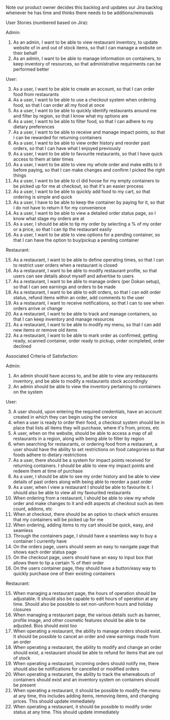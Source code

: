 Note our product owner decides this backlog and updates our Jira backlog whenever he has time and thinks there needs to be additions/removals


User Stories (numbered based on Jira):

Admin:

1. As an admin, I want to be able to view restaurant inventory, to update website of in and out of stock items, so that I can manage a website on their behalf
2. As an admin, I want to be able to manage information on containers, to keep inventory of resources, so that administrative requirments can be performed better 

User:

3) As a user, I want to be able to create an account, so that I can order food from restaurants
4) As a user, I want to be able to use a checkout system when ordering food, so that I can order all my food at once 
5) As a user, I want to be able to quickly identify restaurants around me and filter by region, so that I know what my options are
6) As a user, I want to be able to filter food, so that I can adhere to my dietary preferences
8) As a user, I want to be able to receive and manage impact points, so that I can be rewarded for returning containers
10) As a user, I want to be able to view order history and reorder past orders, so that I can have what I enjoyed previously
11) As a user, I want to be able to favourite restaurants, so that I have quick access to them at later times
12) As a user, I want to be able to view my whole order and make edits to it before paying, so that I can make changes and confirm I picked the right things
13) As a user, I want to be able to cI did hoose for my empty containers to be picked up for me at checkout, so that it's an easier process
14) As a user, I want to be able to quickly add food to my cart, so that ordering is simple and quick
27) As a user, I have to be able to keep the container by paying for it, so that I do not have to return it for my convenience 
48) As a user, I want to be able to view a detailed order status page, so I know what stage my orders are at
49) As a user, I should be able to tip my order by selecting a % of my order or a price, so that I can tip the restaurant easily
65) As a user, I want to be able to view options for a pending container, so that I can have the option to buy/pickup a pending container

Restaurant:

15. As a restaurant, I want to be able to define operating times, so that I can to restrict user orders when a restaurant is closed
16. As a restaurant, I want to be able to modify restaurant profile, so that users can see details about myself and advertise to users
17. As a restaurant, I want to be able to manage orders (per Dokan setup), so that I can see earnings and orders to be made
18. As a restaurant, I want to be able to edit orders, so that I can edit order status, refund items within an order, add comments to the user
19. As a restaurant, I want to receive notifications, so that I can to see when orders arrive or change
20. As a restaurant, I want to be able to track and manage containers, so that I can keep inventory and manage resources
21. As a restaurant, I want to be able to modify my menu, so that I can add new items or remove old items
28. As a restaurant, I want to be able to mark order as confirmed, getting ready, scanned container, order ready to pickup, order ocmpleted, order declined


Associated Criteria of Satisfaction:

Admin:

1. An admin should have access to, and be able to view any restaurants inventory, and be able to modify a restaurants stock accordingly
2. An admin should be able to view the inventory pertaining to containers on the system

User:

3. A user should, upon entering the required credentials, have an account created in which they can begin using the service
4. when a user is ready to order their food, a checkout system should be in place that lists all items they will purchase, where it's from, prices, etc
5. A user, when on the website, should be able to access a map of all restaurants in a region, along with being able to filter by region
6. when searching for restaurants, or ordering food from a restaurant, a user should have the ability to set restrictions on food categories so that foods adhere to dietary restrictions
8. As a user, there should be a system for impact points received for returning containers. I should be able to view my impact points and redeem them at time of purchase
10. As a user, I should be able to see my order history and be able to view details of past orders along with being able to reorder a past order
11. As a user, when I view a restaurant I should be able to favourite it. I should also be able to view all my favourited restaurants
12. When ordering from a restaurant, I should be able to view my whole order and make changes to it and edit aspects at checkout such as item count, addons, etc
13. When at checkout, there should be an option to check which ensures that my containers will be picked up for me
14. When ordering, adding items to my cart should be quick, easy, and seamless
27. Through the containers page, I should have a seamless way to buy a container I currently have
48. On the orders page, users should seem an easy to navigate page that shows each order status page
49. On the checkout page, users should have an easy to input box that allows them to tip a certain % of their order
65. On the users container page, they should have a button/easy way to quickly purchase one of their existing containers

Restaurant: 

15. When managing a restaurant page, the hours of operation should be adjustable. It should also be capable to edit hours of operation at any time. Should also be possible to set non-uniform hours and holiday closures
16. When managing a restaurant page, the various details such as banner, profile image, and other cosmetic features should be able to be adjusted. Bios should exist too
17. When operating a restaurant, the ability to manage orders should exist. It should be possible to cancel an order and view earnings made from an order
18. When operating a restaurant, the ability to modify and change an order should exist, a restaurant should be able to refund for items that are out of stock
19. When operating a restaurant, incoming orders should notify me, there should also be notifications for cancelled or modified orders
20. When operating a restaurant, the ability to track the whereabouts of containers should exist and an inventory system on containers should be present
21. When operating a restaurant, it should be possible to modify the menu at any time, this includes adding items, removing items, and changing prices. This should update immediately
28. When operating a restaurant, it should be possible to modify order status at any time. This should update immediately
